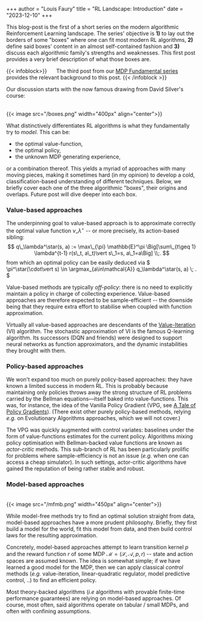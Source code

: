 +++
author = "Louis Faury"
title = "RL Landscape: Introduction"
date = "2023-12-10"
+++

This blog-post is the first of a short series on the modern algorithmic Reinforcement Learning landscape. 
The series' objective is **1)** to lay out the borders of some "boxes" where one can fit most modern RL 
algorithms, **2)** define said boxes' content in an almost self-contained fashion and **3)** discuss each algorithmic family's strengths and weaknesses.
This first post provides a very brief description of what those boxes are.

<!--more-->

{{< infoblock>}}
$\quad$ The third post from our <a href="../mdp_basics_3">MDP Fundamental series</a> provides the relevant background to this post.
{{< /infoblock >}}

Our discussion starts with the now famous drawing from David Silver's course:


<br>
{{< image src="/boxes.png" width="400px" align="center">}}
<br>


What distinctively differentiates RL algorithms is what they fundamentally try to _model_.
This can be:
- the optimal value-function, 
- the optimal policy, 
- the unknown MDP generating experience, 

or a combination thereof.
This yields a myriad of approaches with many moving pieces, making it sometimes hard (in my opinion) 
to develop a cold, classification-based understanding of different techniques.
Below, we briefly cover each one of the three algorithmic "boxes", their origins and overlaps. 
Future post will dive deeper into each box. 


### Value-based approaches

The underpinning goal to value-based approach is to approximate correctly the optimal value function $v\_\lambda^\star$ -- or more precisely, its action-based sibling:
$$
q\_\lambda^\star(s, a) := \max\_{\pi} \mathbb{E}^\pi \Big[\sum\_{t\geq 1} \lambda^{t-1} r(s\_t, a\_t)\vert s\_1=s, a\_1=a\Big] \\;. 
$$
from which an optimal policy can be easily deduced via
$
\pi^\star(\cdot\vert s) \in \argmax_{a\in\mathcal{A}} q\_\lambda^\star(s, a) \\; .
$

Value-based methods are typically _off-policy_:
there is no need to explicitly maintain a policy in charge of collecting experience.
Value-based approaches are therefore expected to be sample-efficient --
the downside being that they require extra effort to stabilise when coupled with function approximation.

Virtually all value-based approaches are descendants of the [Value-Iteration](../mdp_basics_3/#:~:text=Value-,Iteration,-The%20Value%20Iteration) (VI) algorithm.
The stochastic approximation of VI is the famous Q-learning algorithm.
Its successors (DQN and friends) were designed to support neural networks as function approximators,
and the dynamic instabilities they brought with them.


### Policy-based approaches
We won't expand too much on purely policy-based approaches: they have known a limited success in modern RL.
This is probably because maintaining only policies throws away the strong structure of RL problems 
carried by the Bellman equations—itself baked into value-functions.
This was, for instance, the idea of the Vanilla Policy Gradient (VPG, see [A Tale of Policy Gradients](../policy_gradient/#:~:text=Vanilla%20Policy-,Gradient,-As%20we%20shall)).
(There exist other purely policy-based methods, relying _e.g._ on Evolutionary Algorithms approaches, which we will not cover.)

The VPG was quickly augmented with control variates: baselines under the form of value-functions estimates for the current policy.
Algorithms mixing policy optimisation with Bellman-backed value functions are known as _actor-critic_ methods.
This sub-branch of RL has been particularly prolific for problems where sample-efficiency is not an issue (_e.g._ when one can access a cheap simulator).
In such settings, actor-critic algorithms have gained the reputation of being rather stable and robust.


### Model-based approaches

<br>
{{< image src="/mfmb.png" width="450px" align="center">}}
<br>

While model-free methods try to find an optimal solution straight from data, model-based approaches have a more prudent philosophy.
Briefly, they first build a model for the world, fit this model from data, and then build control laws for the resulting approximation.


Concretely, model-based approaches attempt to learn transition kernel $p$ and the reward function $r$  of some MDP $\mathcal{M} = (\mathcal{S}, \mathcal{A}, p, r)$
 -- state and action spaces are assumed known. 
The idea is somewhat simple; if we have learned a good model for the MDP, then we can apply classical _control_ methods
(_e.g._ value-iteration, linear-quadratic regulator, model predictive control, ..) to find an efficient policy. 


Most theory-backed algorithms (_i.e_ algorithms with provable finite-time performance guarantees) are relying on model-based approaches. 
Of course, most often, said algorithms operate on tabular / small MDPs, and often with confining assumptions.

